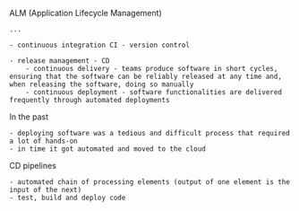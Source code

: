 ALM (Application Lifecycle Management)

    ...

    - continuous integration CI - version control

    - release management - CD
        - continuous delivery - teams produce software in short cycles, ensuring that the software can be reliably released at any time and, when releasing the software, doing so manually
        - continuous deployment - software functionalities are delivered frequently through automated deployments


In the past

    - deploying software was a tedious and difficult process that required a lot of hands-on
    - in time it got automated and moved to the cloud 


CD pipelines 

    - automated chain of processing elements (output of one element is the input of the next)
    - test, build and deploy code